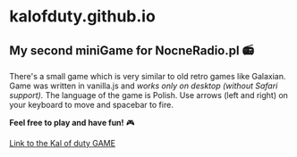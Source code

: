 # kalofduty.github.io
## My second miniGame for NocneRadio.pl 📻

There's a small game which is very similar to old retro games like Galaxian.
Game was written in vanilla.js and *works only on desktop (without Safari support).*
The language of the game is Polish. Use arrows (left and right) on your keyboard to move and spacebar to fire.

**Feel free to play and have fun!** 🎮

[Link to the Kal of duty GAME](https://elegant-hoover-5286e5.netlify.app/) 




